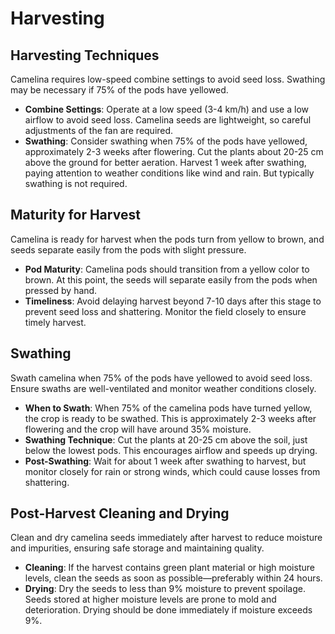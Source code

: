 # Harvesting

## Harvesting Techniques

Camelina requires low-speed combine settings to avoid seed loss. Swathing may be necessary if 75% of the pods have yellowed.

- **Combine Settings**: Operate at a low speed (3-4 km/h) and use a low airflow to avoid seed loss. Camelina seeds are lightweight, so careful adjustments of the fan are required.
- **Swathing**: Consider swathing when 75% of the pods have yellowed, approximately 2-3 weeks after flowering. Cut the plants about 20-25 cm above the ground for better aeration. Harvest 1 week after swathing, paying attention to weather conditions like wind and rain. But typically swathing is not required. 

## Maturity for Harvest

Camelina is ready for harvest when the pods turn from yellow to brown, and seeds separate easily from the pods with slight pressure.

- **Pod Maturity**: Camelina pods should transition from a yellow color to brown. At this point, the seeds will separate easily from the pods when pressed by hand.
- **Timeliness**: Avoid delaying harvest beyond 7-10 days after this stage to prevent seed loss and shattering. Monitor the field closely to ensure timely harvest.

## Swathing

Swath camelina when 75% of the pods have yellowed to avoid seed loss. Ensure swaths are well-ventilated and monitor weather conditions closely.

- **When to Swath**: When 75% of the camelina pods have turned yellow, the crop is ready to be swathed. This is approximately 2-3 weeks after flowering and the crop will have around 35% moisture.
- **Swathing Technique**: Cut the plants at 20-25 cm above the soil, just below the lowest pods. This encourages airflow and speeds up drying.
- **Post-Swathing**: Wait for about 1 week after swathing to harvest, but monitor closely for rain or strong winds, which could cause losses from shattering.


## Post-Harvest Cleaning and Drying

Clean and dry camelina seeds immediately after harvest to reduce moisture and impurities, ensuring safe storage and maintaining quality.


- **Cleaning**: If the harvest contains green plant material or high moisture levels, clean the seeds as soon as possible—preferably within 24 hours.
- **Drying**: Dry the seeds to less than 9% moisture to prevent spoilage. Seeds stored at higher moisture levels are prone to mold and deterioration. Drying should be done immediately if moisture exceeds 9%.